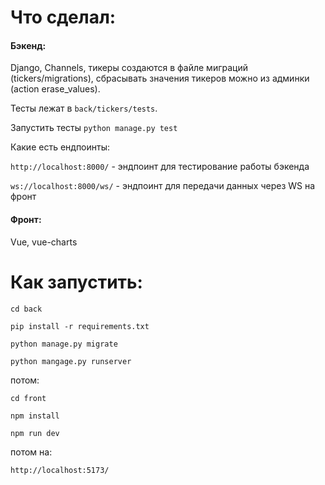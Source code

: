 # Что сделал:

#### Бэкенд: 

Django, Channels, тикеры создаются в файле миграций 
(tickers/migrations), сбрасывать значения тикеров можно
из админки (action erase_values).

Тесты лежат в `back/tickers/tests`.

Запустить тесты `python manage.py test`

Какие есть ендпоинты:

`http://localhost:8000/` - эндпоинт для тестирование работы бэкенда

`ws://localhost:8000/ws/` - эндпоинт для передачи данных через WS на фронт
 
#### Фронт: 

Vue, vue-charts

# Как запустить:

`cd back`

`pip install -r requirements.txt`

`python manage.py migrate`

`python mangage.py runserver`

потом:

`cd front`

`npm install`

`npm run dev`

потом на:

`http://localhost:5173/`